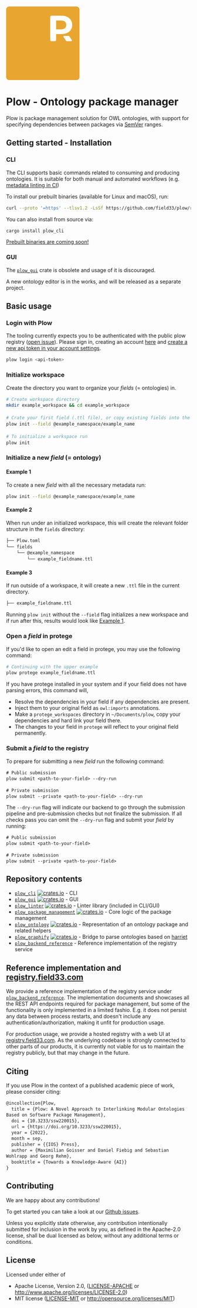 ![Plow logo](./assets/logo.svg)

# Plow - Ontology package manager

Plow is package management solution for OWL ontologies, with support for specifying dependencies between packages via [SemVer](https://semver.org/) ranges.

## Getting started - Installation

### CLI

The CLI supports basic commands related to consuming and producing ontologies. It is suitable for both manual and automated workflows (e.g. [metadata linting in CI](https://github.com/field33/ontologies/blob/12ede2b557fde94f6a768e8b65c84929a58c05ce/.github/workflows/lint.yml#L33))

To install our prebuilt binaries (available for Linux and macOS), run:

```sh
curl --proto '=https' --tlsv1.2 -LsSf https://github.com/field33/plow/releases/download/plow_cli-v0.5.2/plow_cli-installer.sh | sh
```

You can also install from source via:

```sh
cargo install plow_cli
```

[Prebuilt binaries are coming soon!](https://github.com/field33/plow/issues/1)

### GUI

The [`plow_gui`](https://crates.io/crates/plow_gui) crate is obsolete and usage of it is discouraged.

A new ontology editor is in the works, and will be released as a separate project.

## Basic usage

### Login with Plow

The tooling currently expects you to be authenticated with the public plow registry ([open issue](https://github.com/field33/plow/issues/11)). Please sign in, creating an account [here](https://plow.pm) and [create a new api token in your account settings](https://registry.field33.com/home#user-tokens).

```sh
plow login <api-token>
```

### Initialize workspace

Create the directory you want to organize your _fields_ (= ontologies) in.

```sh
# Create workspace directory
mkdir example_workspace && cd example_workspace

# Crate your first field (.ttl file), or copy existing fields into the workspace
plow init --field @example_namespace/example_name

# To initialize a workspace run
plow init
```

### Initialize a new _field_ (= ontology)

#### Example 1

To create a new _field_ with all the necessary metadata run:

```sh
plow init --field @example_namespace/example_name
```

#### Example 2

When run under an initialized workspace, this will create the relevant folder structure in the `fields` directory:

```sh
├── Plow.toml
└── fields
    └── @example_namespace
        └── example_fieldname.ttl
```

#### Example 3

If run outside of a workspace, it will create a new `.ttl` file in the current directory.

```sh
├── example_fieldname.ttl
```

Running `plow init` without the `--field` flag initializes a new workspace and if run after this, results would look like [Example 1](#example-1).

### Open a _field_ in protege

If you'd like to open an edit a field in protege, you may use the following command:

```sh
# Continuing with the upper example
plow protege example_fieldname.ttl
```

If you have protege installed in your system and if your field does not have parsing errors, this command will,

- Resolve the dependencies in your field if any dependencies are present.
- Inject them to your original field as `owl:imports` annotations.
- Make a `protege_workspaces` directory in `~/Documents/plow`, copy your dependencies and hard link your field there.
- The changes to your field in `protege` will reflect to your original field permanently.

### Submit a _field_ to the registry

To prepare for submitting a new _field_ run the following command:

```shell
# Public submission
plow submit <path-to-your-field> --dry-run

# Private submission
plow submit --private <path-to-your-field> --dry-run
```

The `--dry-run` flag will indicate our backend to go through the submission pipeline and pre-submission checks but not finalize the submission.
If all checks pass you can omit the `--dry-run` flag and submit your _field_ by running:

```shell
# Public submission
plow submit <path-to-your-field>

# Private submission
plow submit --private <path-to-your-field>
```

## Repository contents

- [`plow_cli`](./plow_cli) [<img alt="crates.io" src="https://img.shields.io/crates/v/plow_cli.svg?style=for-the-badge&color=fc8d62&logo=rust" height="20">](https://crates.io/crates/plow_cli) - CLI
- [`plow_gui`](./plow_gui) [<img alt="crates.io" src="https://img.shields.io/crates/v/plow_gui.svg?style=for-the-badge&color=fc8d62&logo=rust" height="20">](https://crates.io/crates/plow_gui) - GUI
- [`plow_linter`](./plow_linter) [<img alt="crates.io" src="https://img.shields.io/crates/v/plow_linter.svg?style=for-the-badge&color=fc8d62&logo=rust" height="20">](https://crates.io/crates/plow_linter) - Linter library (included in CLI/GUI)
- [`plow_package_management`](./plow_package_management) [<img alt="crates.io" src="https://img.shields.io/crates/v/plow_package_management.svg?style=for-the-badge&color=fc8d62&logo=rust" height="20">](https://crates.io/crates/plow_package_management) - Core logic of the package management
- [`plow_ontology`](./plow_ontology) [<img alt="crates.io" src="https://img.shields.io/crates/v/plow_ontology.svg?style=for-the-badge&color=fc8d62&logo=rust" height="20">](https://crates.io/crates/plow_ontology) - Representation of an ontology package and related helpers
- [`plow_graphify`](./plow_graphify) [<img alt="crates.io" src="https://img.shields.io/crates/v/plow_graphify.svg?style=for-the-badge&color=fc8d62&logo=rust" height="20">](https://crates.io/crates/plow_graphify) - Bridge to parse ontologies based on [harriet](https://github.com/field33/harriet)
- [`plow_backend_reference`](./plow_backend_reference) - Reference implementation of the registry service

## Reference implementation and [registry.field33.com](http://registry.field33.com)

We provide a reference implementation of the registry service under [`plow_backend_reference`](./plow_backend_reference).
The implementation documents and showcases all the REST API endpoints required for package management,
but some of the functionality is only implemented in a limited fashio.
E.g. it does not persist any data between process restarts, and doesn't include any authentication/authorization, making it unfit for production usage.

For production usage, we provide a hosted registry with a web UI at [registry.field33.com](http://registry.field33.com).
As the underlying codebase is strongly connected to other parts of our products, it is currently not viable for us to maintain
the registry publicly, but that may change in the future.

## Citing

If you use Plow in the context of a published academic piece of work, please consider citing:

```
@incollection{Plow,
  title = {Plow: A Novel Approach to Interlinking Modular Ontologies Based on Software Package Management},
  doi = {10.3233/ssw220015},
  url = {https://doi.org/10.3233/ssw220015},
  year = {2022},
  month = sep,
  publisher = {{IOS} Press},
  author = {Maximilian Goisser and Daniel Fiebig and Sebastian Wohlrapp and Georg Rehm},
  booktitle = {Towards a Knowledge-Aware {AI}}
}
```

## Contributing

We are happy about any contributions!

To get started you can take a look at our [Github issues](https://github.com/field33/plow/issues).

Unless you explicitly state otherwise, any contribution intentionally
submitted for inclusion in the work by you, as defined in the Apache-2.0
license, shall be dual licensed as below, without any additional terms or
conditions.

## License

Licensed under either of

- Apache License, Version 2.0, ([LICENSE-APACHE](LICENSE-APACHE) or http://www.apache.org/licenses/LICENSE-2.0)
- MIT license ([LICENSE-MIT](LICENSE-MIT) or http://opensource.org/licenses/MIT)
